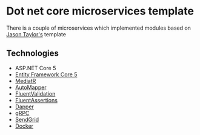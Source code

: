 # Dot net core microservices template

There is a couple of microservices which implemented  modules based on [Jason Taylor's](https://github.com/jasontaylordev/CleanArchitecture) template

## Technologies

* ASP.NET Core 5
* [Entity Framework Core 5](https://docs.microsoft.com/en-us/ef/core/)
* [MediatR](https://github.com/jbogard/MediatR)
* [AutoMapper](https://automapper.org/)
* [FluentValidation](https://fluentvalidation.net/)
* [FluentAssertions](https://fluentassertions.com/)
* [Dapper](https://github.com/DapperLib/Dapper)
* [gRPC](https://github.com/grpc/grpc-dotnet)
* [SendGrid](https://github.com/sendgrid/sendgrid-csharp)
* [Docker](https://www.docker.com/)



